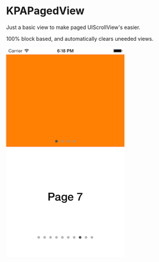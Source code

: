 KPAPagedView
============

Just a basic view to make paged UIScrollView's easier.

100% block based, and automatically clears uneeded views.

![alt tag](https://raw.githubusercontent.com/Pearapps/KPAPagedView/master/screenshot.png)
